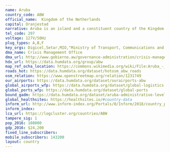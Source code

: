 ```yaml
---
name: Aruba
country_code: ABW
official_name:  Kingdom of the Netherlands
capital: Oranjestad
narrative: Aruba is an island and a constituent country of the Kingdom of the Netherlands in the southern Caribbean Sea, located about 1,600 kilometres (990 mi) west of the main part of the Lesser Antilles and 29 kilometres (18 mi) north of the coast of Venezuela. Aruba is one of the four countries that form the Kingdom of the Netherlands, along with the Netherlands, Curaçao, and Sint Maarten; the citizens of these countries are all Dutch nationals. Aruba has no administrative subdivisions, but, for census purposes, is divided into eight regions.
tel_code: 297
voltage: 127V/50Hz
plug_types: A,B,F
key_orgs: Digicel,Setar,MIO,"Ministry of Transport, Communications and Primary Sector",Microsoft Trinidad and Tobago
dma_name: Crisis Management Office
dma_url: http://www.gobierno.aw/governance-administration/crisis-management-office-rba_45669/
hdx_url: https://data.humdata.org/group/abw
map_ref_ocha_location: https://commons.wikimedia.org/wiki/File:Aruba_-_Location_Map_(2013%3F)_-_ABW_-_UNOCHA.svg
roads_hot: https://data.humdata.org/dataset/hotosm_abw_roads
osm_relation: https://www.openstreetmap.org/relation/1231749
our_airports: https://data.humdata.org/dataset/ourairports-abw
global_airports_wfp: https://data.humdata.org/dataset/global-logistics
global_ports_wfp: https://data.humdata.org/dataset/global-ports
bound_gadm: https://data.humdata.org/dataset/aruba-administrative-level-0-national-boundary
global_healthsites: https://healthsites.io/#country-data
inform_url: http://www.inform-index.org/Portals/0/Inform/2018/country_profiles/ABW.pdf
inform_index:
lca_url: https://logcluster.org/countries/ABW
tampere_sig: 1
pop_2016: 108000
gdp_2016: $24,200
fixed_line_subscribers:
mobile_subscribers: 143200
layout: country
---
```

